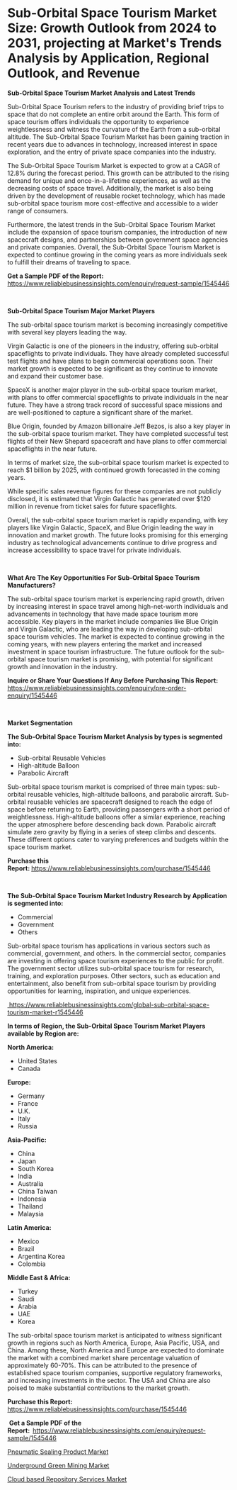 <p><h1>Sub-Orbital Space Tourism Market Size: Growth Outlook from 2024 to 2031, projecting at Market's Trends Analysis by Application, Regional Outlook, and Revenue</h1></p><p><strong>Sub-Orbital Space Tourism Market Analysis and Latest Trends</strong></p>
<p><p>Sub-Orbital Space Tourism refers to the industry of providing brief trips to space that do not complete an entire orbit around the Earth. This form of space tourism offers individuals the opportunity to experience weightlessness and witness the curvature of the Earth from a sub-orbital altitude. The Sub-Orbital Space Tourism Market has been gaining traction in recent years due to advances in technology, increased interest in space exploration, and the entry of private space companies into the industry.</p><p>The Sub-Orbital Space Tourism Market is expected to grow at a CAGR of 12.8% during the forecast period. This growth can be attributed to the rising demand for unique and once-in-a-lifetime experiences, as well as the decreasing costs of space travel. Additionally, the market is also being driven by the development of reusable rocket technology, which has made sub-orbital space tourism more cost-effective and accessible to a wider range of consumers.</p><p>Furthermore, the latest trends in the Sub-Orbital Space Tourism Market include the expansion of space tourism companies, the introduction of new spacecraft designs, and partnerships between government space agencies and private companies. Overall, the Sub-Orbital Space Tourism Market is expected to continue growing in the coming years as more individuals seek to fulfill their dreams of traveling to space.</p></p>
<p><strong>Get a Sample PDF of the Report:&nbsp;</strong> <a href="https://www.reliablebusinessinsights.com/enquiry/request-sample/1545446">https://www.reliablebusinessinsights.com/enquiry/request-sample/1545446</a></p>
<p>&nbsp;</p>
<p><strong>Sub-Orbital Space Tourism Major Market Players</strong></p>
<p><p>The sub-orbital space tourism market is becoming increasingly competitive with several key players leading the way. </p><p>Virgin Galactic is one of the pioneers in the industry, offering sub-orbital spaceflights to private individuals. They have already completed successful test flights and have plans to begin commercial operations soon. Their market growth is expected to be significant as they continue to innovate and expand their customer base. </p><p>SpaceX is another major player in the sub-orbital space tourism market, with plans to offer commercial spaceflights to private individuals in the near future. They have a strong track record of successful space missions and are well-positioned to capture a significant share of the market. </p><p>Blue Origin, founded by Amazon billionaire Jeff Bezos, is also a key player in the sub-orbital space tourism market. They have completed successful test flights of their New Shepard spacecraft and have plans to offer commercial spaceflights in the near future. </p><p>In terms of market size, the sub-orbital space tourism market is expected to reach $1 billion by 2025, with continued growth forecasted in the coming years. </p><p>While specific sales revenue figures for these companies are not publicly disclosed, it is estimated that Virgin Galactic has generated over $120 million in revenue from ticket sales for future spaceflights. </p><p>Overall, the sub-orbital space tourism market is rapidly expanding, with key players like Virgin Galactic, SpaceX, and Blue Origin leading the way in innovation and market growth. The future looks promising for this emerging industry as technological advancements continue to drive progress and increase accessibility to space travel for private individuals.</p></p>
<p>&nbsp;</p>
<p><strong>What Are The Key Opportunities For Sub-Orbital Space Tourism Manufacturers?</strong></p>
<p><p>The sub-orbital space tourism market is experiencing rapid growth, driven by increasing interest in space travel among high-net-worth individuals and advancements in technology that have made space tourism more accessible. Key players in the market include companies like Blue Origin and Virgin Galactic, who are leading the way in developing sub-orbital space tourism vehicles. The market is expected to continue growing in the coming years, with new players entering the market and increased investment in space tourism infrastructure. The future outlook for the sub-orbital space tourism market is promising, with potential for significant growth and innovation in the industry.</p></p>
<p><strong>Inquire or Share Your Questions If Any Before Purchasing This Report:</strong> <a href="https://www.reliablebusinessinsights.com/enquiry/pre-order-enquiry/1545446">https://www.reliablebusinessinsights.com/enquiry/pre-order-enquiry/1545446</a></p>
<p>&nbsp;</p>
<p><strong>Market Segmentation</strong></p>
<p><strong>The Sub-Orbital Space Tourism Market Analysis by types is segmented into:</strong></p>
<p><ul><li>Sub-orbital Reusable Vehicles</li><li>High-altitude Balloon</li><li>Parabolic Aircraft</li></ul></p>
<p><p>Sub-orbital space tourism market is comprised of three main types: sub-orbital reusable vehicles, high-altitude balloons, and parabolic aircraft. Sub-orbital reusable vehicles are spacecraft designed to reach the edge of space before returning to Earth, providing passengers with a short period of weightlessness. High-altitude balloons offer a similar experience, reaching the upper atmosphere before descending back down. Parabolic aircraft simulate zero gravity by flying in a series of steep climbs and descents. These different options cater to varying preferences and budgets within the space tourism market.</p></p>
<p><strong>Purchase this Report:&nbsp;</strong><a href="https://www.reliablebusinessinsights.com/purchase/1545446">https://www.reliablebusinessinsights.com/purchase/1545446</a></p>
<p>&nbsp;</p>
<p><strong>The Sub-Orbital Space Tourism Market Industry Research by Application is segmented into:</strong></p>
<p><ul><li>Commercial</li><li>Government</li><li>Others</li></ul></p>
<p><p>Sub-orbital space tourism has applications in various sectors such as commercial, government, and others. In the commercial sector, companies are investing in offering space tourism experiences to the public for profit. The government sector utilizes sub-orbital space tourism for research, training, and exploration purposes. Other sectors, such as education and entertainment, also benefit from sub-orbital space tourism by providing opportunities for learning, inspiration, and unique experiences.</p></p>
<p><a href="https://www.reliablebusinessinsights.com/global-sub-orbital-space-tourism-market-r1545446">&nbsp;https://www.reliablebusinessinsights.com/global-sub-orbital-space-tourism-market-r1545446</a></p>
<p><strong>In terms of Region, the Sub-Orbital Space Tourism Market Players available by Region are:</strong></p>
<p>
    <p> <strong> North America: </strong>
        <ul>
            <li>United States</li>
            <li>Canada</li>
        </ul>
        </p> 
    <p> <strong> Europe: </strong>
        <ul>
            <li>Germany</li>
            <li>France</li>
            <li>U.K.</li>
            <li>Italy</li>
            <li>Russia</li>
        </ul>
        </p> 
    <p> <strong> Asia-Pacific: </strong>
        <ul>
            <li>China</li>
            <li>Japan</li>
            <li>South Korea</li>
            <li>India</li>
            <li>Australia</li>
            <li>China Taiwan</li>
            <li>Indonesia</li>
            <li>Thailand</li>
            <li>Malaysia</li>
        </ul>
        </p> 
    <p> <strong> Latin America: </strong>
        <ul>
            <li>Mexico</li>
            <li>Brazil</li>
            <li>Argentina Korea</li>
            <li>Colombia</li>
        </ul>
        </p> 
    <p> <strong> Middle East & Africa: </strong>
        <ul>
            <li>Turkey</li>
            <li>Saudi</li>
            <li>Arabia</li>
            <li>UAE</li>
            <li>Korea</li>
        </ul>
    </p>
    </p>
<p><p>The sub-orbital space tourism market is anticipated to witness significant growth in regions such as North America, Europe, Asia Pacific, USA, and China. Among these, North America and Europe are expected to dominate the market with a combined market share percentage valuation of approximately 60-70%. This can be attributed to the presence of established space tourism companies, supportive regulatory frameworks, and increasing investments in the sector. The USA and China are also poised to make substantial contributions to the market growth.</p></p>
<p><strong>Purchase this Report: </strong><a href="https://www.reliablebusinessinsights.com/purchase/1545446">https://www.reliablebusinessinsights.com/purchase/1545446</a></p>
<p>&nbsp;<strong>Get a Sample PDF of the Report:&nbsp;&nbsp;</strong><a href="https://www.reliablebusinessinsights.com/enquiry/request-sample/1545446">https://www.reliablebusinessinsights.com/enquiry/request-sample/1545446</a></p>
<p><strong></strong></p>
<p><p><a href="https://github.com/dancokkoe288/Market-Research-Report-List-1/blob/main/pneumatic-sealing-product-market.md">Pneumatic Sealing Product Market</a></p><p><a href="https://github.com/huqhwmcs55/Market-Research-Report-List-1/blob/main/underground-green-mining-market.md">Underground Green Mining Market</a></p><p><a href="https://github.com/lamhaoka57/Market-Research-Report-List-1/blob/main/cloud-based-repository-services-market.md">Cloud based Repository Services Market</a></p></p>